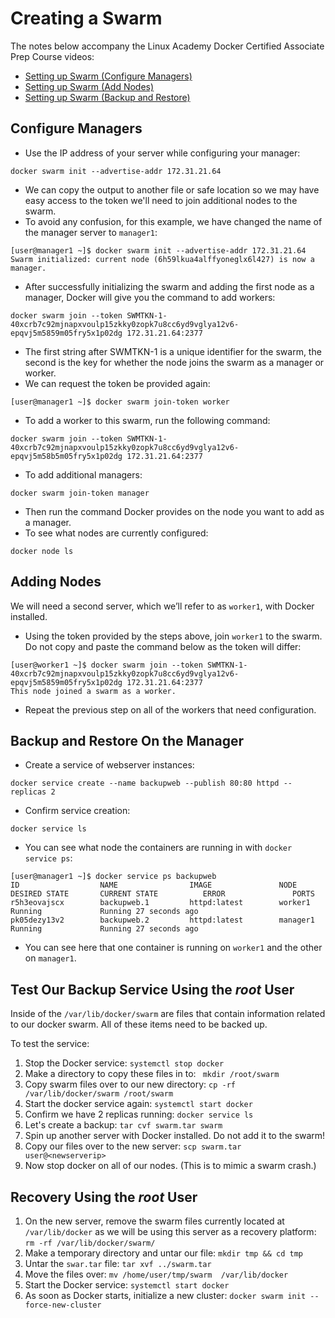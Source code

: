 # Creating a Swarm
The notes below accompany the Linux Academy Docker Certified Associate Prep Course videos:
* [Setting up Swarm (Configure Managers)](https://linuxacademy.com/cp/courses/lesson/course/1376/lesson/5/module/2972)
* [Setting up Swarm (Add Nodes)](https://linuxacademy.com/cp/courses/lesson/course/1376/lesson/6/module/150)
* [Setting up Swarm (Backup and Restore)](https://linuxacademy.com/cp/courses/lesson/course/1376/lesson/7/module/150)


## Configure Managers
- Use the IP address of your server while configuring your manager:

```
docker swarm init --advertise-addr 172.31.21.64
```
    
- We can copy the output to another file or safe location so we may have easy access to the token we'll need to join additional nodes to the swarm. 
- To avoid any confusion, for this example, we have changed the name of the manager server to `manager1`:

```   
[user@manager1 ~]$ docker swarm init --advertise-addr 172.31.21.64
Swarm initialized: current node (6h59lkua4alffyoneglx6l427) is now a manager.
```
 
- After successfully initializing the swarm and adding the first node as a manager, Docker will give you the command to add workers:
  
``` 
docker swarm join --token SWMTKN-1-40xcrb7c92mjnapxvoulp15zkky0zopk7u8cc6yd9vglya12v6-epqvj5m5859m05fry5x1p02dg 172.31.21.64:2377
```

- The first string after SWMTKN-1 is a unique identifier for the swarm, the second is the key for whether the node joins the swarm as a manager or worker.
- We can request the token be provided again:

```  
[user@manager1 ~]$ docker swarm join-token worker
```    
- To add a worker to this swarm, run the following command:
    
```
docker swarm join --token SWMTKN-1-40xcrb7c92mjnapxvoulp15zkky0zopk7u8cc6yd9vglya12v6-epqvj5m58b5m05fry5x1p02dg 172.31.21.64:2377
```

- To add additional managers: 

``` 
docker swarm join-token manager
```

- Then run the command Docker provides on the node you want to add as a manager.
- To see what nodes are currently configured:

```
docker node ls
```

## Adding Nodes
 
We will need a second server, which we’ll refer to as `worker1`, with Docker installed. 

- Using the token provided by the steps above, join `worker1` to the swarm. Do not copy and paste the command below as the token will differ: 

``` 
[user@worker1 ~]$ docker swarm join --token SWMTKN-1-40xcrb7c92mjnapxvoulp15zkky0zopk7u8cc6yd9vglya12v6-epqvj5m5859m05fry5x1p02dg 172.31.21.64:2377
This node joined a swarm as a worker.
```
          
- Repeat the previous step on all of the workers that need configuration.  

## Backup and Restore On the Manager

- Create a service of webserver instances: 
 
```
docker service create --name backupweb --publish 80:80 httpd --replicas 2
```
    
- Confirm service creation: 
  
```  
docker service ls
```  
     
- You can see what node the containers are running in with `docker service ps`:

```
[user@manager1 ~]$ docker service ps backupweb
ID                  NAME                IMAGE               NODE             DESIRED STATE       CURRENT STATE          ERROR               PORTS
r5h3eovajscx        backupweb.1         httpd:latest        worker1         Running             Running 27 seconds ago
pk05dezy13v2        backupweb.2         httpd:latest        manager1         Running             Running 27 seconds ago
```

- You can see here that one container is running on `worker1` and the other on `manager1`.

## Test Our Backup Service Using the *root* User

Inside of the `/var/lib/docker/swarm` are files that contain information related to our docker swarm. All of these items need to be backed up. 

To test the service:
1. Stop the Docker service:
    `systemctl stop docker`
2. Make a directory to copy these files in to:
   ` mkdir /root/swarm`
3. Copy swarm files over to our new directory:
    `cp -rf /var/lib/docker/swarm /root/swarm`
4. Start the docker service again:
    `systemctl start docker`
5. Confirm we have 2 replicas running:
     `docker service ls`
6. Let's create a backup:
    `tar cvf swarm.tar swarm`
7. Spin up another server with Docker installed. Do not add it to the swarm!
8. Copy our files over to the new server:
    `scp swarm.tar user@<newserverip>`
9. Now stop docker on all of our nodes. (This is to mimic a swarm crash.) 

## Recovery Using the *root* User 

1. On the new server, remove the swarm files currently located at `/var/lib/docker` as we will be using this server as a recovery platform:
    `rm -rf /var/lib/docker/swarm/`
2. Make a temporary directory and untar our file:
    `mkdir tmp && cd tmp` 
3. Untar the `swar.tar` file: 
    `tar xvf ../swarm.tar `
4. Move the files over:
    `mv /home/user/tmp/swarm  /var/lib/docker`
5. Start the Docker service: 
     `systemctl start docker` 
6. As soon as Docker starts, initialize a new cluster: 
     `docker swarm init --force-new-cluster`

